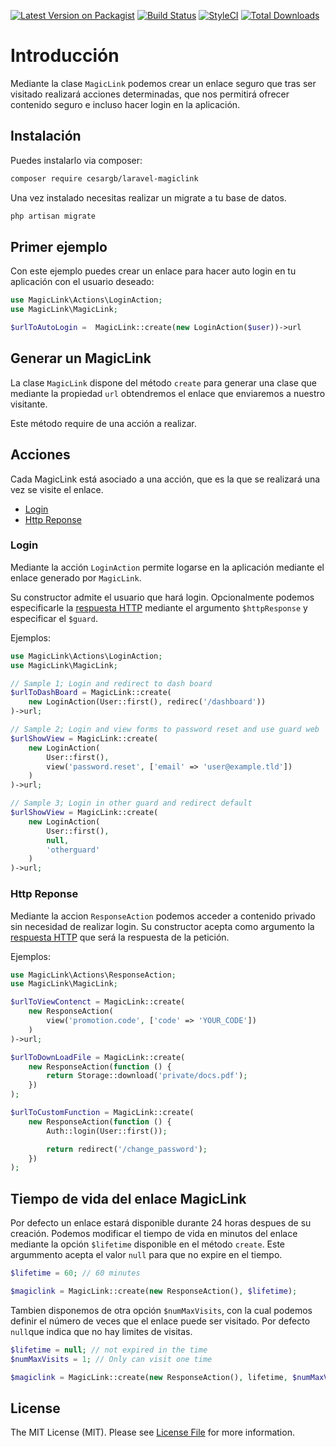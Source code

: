 [![Latest Version on Packagist](https://img.shields.io/packagist/v/cesargb/laravel-magiclink.svg?style=flat-square)](https://packagist.org/packages/cesargb/laravel-magiclink)
[![Build Status](https://travis-ci.org/cesargb/laravel-magiclink.svg?branch=2.x)](https://travis-ci.org/cesargb/laravel-magiclink)
[![StyleCI](https://github.styleci.io/repos/98337902/shield?branch=2.x)](https://github.styleci.io/repos/98337902)
[![Total Downloads](https://img.shields.io/packagist/dt/cesargb/laravel-magiclink.svg?style=flat-square)](https://packagist.org/packages/cesargb/laravel-magiclink)


# Introducción

Mediante la clase `MagicLink` podemos crear un enlace seguro que tras
ser visitado realizará acciones determinadas, que nos permitirá
ofrecer contenido seguro e incluso hacer login en la aplicación.

## Instalación

Puedes instalarlo via composer:

```bash
composer require cesargb/laravel-magiclink
```
Una vez instalado necesitas realizar un migrate a tu base de datos.

```bash
php artisan migrate
```

## Primer ejemplo

Con este ejemplo puedes crear un enlace para hacer auto login en tu
aplicación con el usuario deseado:

```php
use MagicLink\Actions\LoginAction;
use MagicLink\MagicLink;

$urlToAutoLogin =  MagicLink::create(new LoginAction($user))->url
```

## Generar un MagicLink

La clase `MagicLink` dispone del método `create` para generar una clase
que mediante la propiedad `url` obtendremos el enlace que enviaremos a
nuestro visitante.

Este método require de una acción a realizar.

## Acciones

Cada MagicLink está asociado a una acción, que es la que se realizará
una vez se visite el enlace.

* [Login](#login)
* [Http Reponse](#httpresponse)

### Login

Mediante la acción `LoginAction` permite logarse en la aplicación mediante el enlace generado
por `MagicLink`.

Su constructor admite el usuario que hará login. Opcionalmente podemos
especificarle la [respuesta HTTP](https://laravel.com/docs/master/responses)
mediante el argumento `$httpResponse` y especificar el `$guard`.


Ejemplos:

```php
use MagicLink\Actions\LoginAction;
use MagicLink\MagicLink;

// Sample 1; Login and redirect to dash board
$urlToDashBoard = MagicLink::create(
    new LoginAction(User::first(), redirec('/dashboard'))
)->url;

// Sample 2; Login and view forms to password reset and use guard web
$urlShowView = MagicLink::create(
    new LoginAction(
        User::first(),
        view('password.reset', ['email' => 'user@example.tld'])
    )
)->url;

// Sample 3; Login in other guard and redirect default
$urlShowView = MagicLink::create(
    new LoginAction(
        User::first(),
        null,
        'otherguard'
    )
)->url;
```

### Http Reponse

Mediante la accion `ResponseAction` podemos acceder a contenido privado sin necesidad
de realizar login. Su constructor acepta como argumento la
[respuesta HTTP](https://laravel.com/docs/master/responses) que será la respuesta de
la petición.

Ejemplos:

```php
use MagicLink\Actions\ResponseAction;
use MagicLink\MagicLink;

$urlToViewContenct = MagicLink::create(
    new ResponseAction(
        view('promotion.code', ['code' => 'YOUR_CODE'])
    )
)->url;

$urlToDownLoadFile = MagicLink::create(
    new ResponseAction(function () {
        return Storage::download('private/docs.pdf');
    })
);

$urlToCustomFunction = MagicLink::create(
    new ResponseAction(function () {
        Auth::login(User::first());

        return redirect('/change_password');
    })
);
```

## Tiempo de vida del enlace MagicLink

Por defecto un enlace estará disponible durante 24 horas despues de su
creación. Podemos modificar el tiempo de vida en minutos del enlace mediante
la opción `$lifetime` disponible en el método `create`. Este argummento acepta
el valor `null` para que no expire en el tiempo.

```php
$lifetime = 60; // 60 minutes

$magiclink = MagicLink::create(new ResponseAction(), $lifetime);
```

Tambien disponemos de otra opción `$numMaxVisits`, con la cual podemos definir
el número de veces que el enlace puede ser visitado. Por defecto `null`que
indica que no hay limites de visitas.

```php
$lifetime = null; // not expired in the time
$numMaxVisits = 1; // Only can visit one time

$magiclink = MagicLink::create(new ResponseAction(), lifetime, $numMaxVisits);
```


## License

The MIT License (MIT). Please see [License File](LICENSE.md) for more information.
